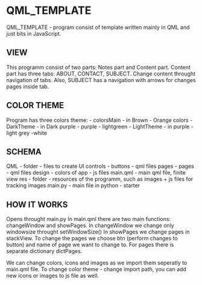# QML_TEMPLATE

QML_TEMPLATE - program consist of template written mainly in QML and just bits in JavaScript.

## VIEW 

This programm consist of two parts: Notes part and Content part. 
Content part has three tabs: ABOUT, CONTACT, SUBJECT. 
Change content throught navigation of tabs. 
Also, SUBJECT has a navigation with arrows for changes pages inside tab. 

## COLOR THEME 

Program has three colors theme: 
        - colorsMain - in Brown - Orange colors 
        - DarkTheme  - in Dark purple - purple - lightgreen
        - LightTheme - in purple - light grey -white 

## SCHEMA

QML - folder - files to create UI
      controls - buttons - qml files
      pages - pages - qml files
      design - colors of app - js files
      main.qml - main qml file, finite view
res - folder - resources of the programm, such as images + js files for tracking images
main.py - main file in python - starter


## HOW IT WORKS

Opens throught main.py
In main.qml there are two main functions: changeWindow and showPages. 
In changeWindow we change only windowsize throught setWindowSize()
In showPages we change pages in stackView. To change the pages we choose btn (perform changes to button)
and name of page we want to change to. For pages there is separate dictionary dictPages. 

We can change colors, icons and images as we import them seperatly to main.qml file. 
To change color theme - change import path, you can add new icons or images to js file as well. 



